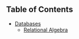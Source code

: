 
 ## Table of Contents
 - [Databases](#databases) 
     - [Relational Algebra](#relational-algebra) 
